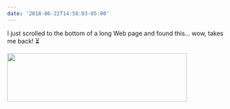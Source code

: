 ```yaml
---
date: '2018-06-22T14:58:03-05:00'
---
```

I just scrolled to the bottom of a long Web page and found this… wow, takes me back! ⏳

<img src="/posts/uploads/2018/fbc94f0404.jpg" width="416" height="112" />

